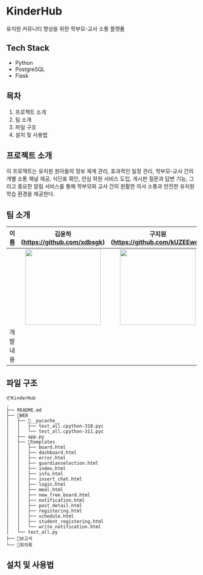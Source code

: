 # KinderHub
유치원 커뮤니티 향상을 위한 학부모-교사 소통 플랫폼

## Tech Stack

- Python
- PostgreSQL
- Flask

## 목차

1. 프로젝트 소개
2. 팀 소개
3. 파일 구조
4. 설치 및 사용법

## 프로젝트 소개

이 프로젝트는 유치원 원아들의 정보 체계 관리, 효과적인 일정 관리, 학부모-교사 간의 개별 소통 채널 제공, 식단표 확인, 안심 하원 서비스 도입, 게시판 질문과 답변 기능, 그리고 중요한 알림 서비스를 통해 학부모와 교사 간의 원활한 의사 소통과 안전한 유치원 학습 환경을 제공한다.

## 팀 소개
| 이름 | 김윤하(https://github.com/xdbsgk) | 구지원(https://github.com/kUZEEwon) |
|:------:|:----------:|:----------:|
|  | <img src="https://github.com/xdbsgk.png" width="200"> | <img src="https://github.com/kUZEEwon.png" width="200"> |
| 개발 내용 |  |  |


## 파일 구조
```
📦KinderHub
.
├── README.md
├── 📂WEB
│   ├── 📂__pycache__
│   │   ├── test_all.cpython-310.pyc
│   │   └── test_all.cpython-311.pyc
│   ├── app.py
│   ├── 📂templates
│   │   ├── board.html
│   │   ├── dashboard.html
│   │   ├── error.html
│   │   ├── guardianselection.html
│   │   ├── index.html
│   │   ├── info.html
│   │   ├── insert_chat.html
│   │   ├── login.html
│   │   ├── meal.html
│   │   ├── new_free_board.html
│   │   ├── notification.html
│   │   ├── post_detail.html
│   │   ├── registering.html
│   │   ├── schedule.html
│   │   ├── student_registering.html
│   │   └── write_notification.html
│   └── test_all.py
├── 📂보고서
└── 📂회의록
```

## 설치 및 사용법
